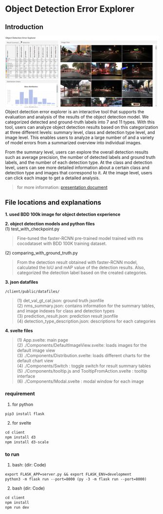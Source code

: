 # Object Detection Error Explorer

## Introduction <br/>
![main page image](/images/main-page.png)<br/>
Object detection error explorer is an interactive tool that supports the evaluation and analysis of the results of the object detection model. We categorized detected and ground-truth labels into 7 and 11 types. With this tool, users can analyze object detection results based on this categorization at three different levels: summary level, class and detection type level, and image level. This enables users to analyze a large number of and a variety of model errors from a summarized overview into individual images. <br/>

From the summary level, users can explore the overall detection results such as average precision, the number of detected labels and ground truth labels, and the number of each detection type. At the class and detection level, users can see more detailed information about a certain class and detection type and images that correspond to it. At the image level, users can click each image to get a detailed analysis. <br/>

> for more information: [presentation document](/images/error-explorer.pdf)


## File locations and explanations

**1. used BDD 100k image for object detection experience** <br/>

**2. object detection models and python files** <br/>
(1) test_with_checkpoint.py <br/>
> Fine-tuned the faster-RCNN pre-trained model trained with ms cocodataset with BDD 100K training dataset. <br/>

(2) comparing_with_ground_truth.py <br/>
> From the detection result obtained with faster-RCNN model, calculated the IoU and mAP value of the detection results. Also, categorized the detection label based on the created categories. <br/>

**3. json datafiles**
```
/client/public/datafiles/
```
> (1) det_val_gt_cat.json: ground truth jsonfile <br/>
> (2) nms_summary.json: contains information for the summary tables, and image indexes for class and detection types <br/>
> (3) prediction_result.json: prediction result jsonfile <br/>
> (4) detection_type_description.json: descriptions for each categories <br/>

**4. svelte files**
> (1) App.svelte: main page <br/>
> (2) ./Components/DefaultImageView.svelte: loads images for the default image view <br/>
> (3) ./Components/Distribution.svelte: loads different charts for the default chart view <br/>
> (4) ./Components/Switch : toggle switch for result summary tables <br/>
> (5) ./Components/tooltip.js and TooltipFromAction.svelte : tooltip interface <br/>
> (6) ./Components/Modal.svelte : modal window for each image <br/>

### requirement
1. for python
```
pip3 install flask
```
2. for svelte
```
cd client
npm install d3
npm install d3-scale
```
### to run

1. bash: (dir: Code)
```
export FLASK_APP=server.py && export FLASK_ENV=development
python3 -m flask run --port=8000 (py -3 -m flask run --port=8000)
```
2. bash (dir: Code)
```
cd client
npm install
npm run dev
```
